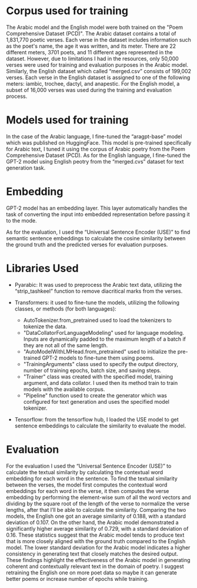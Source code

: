 # Corpus used for training 
The Arabic model and the English model were both trained on the "Poem Comprehensive Dataset (PCD)". The Arabic dataset contains a total of 1,831,770 poetic verses. Each verse in the dataset includes information such as the poet's name, the age it was written, and its meter. There are 22 different meters, 3701 poets, and 11 different ages represented in the dataset. However, due to limitations I had in the resources, only 50,000 verses were used for training and evaluation purposes in the Arabic model. 
Similarly, the English dataset which called “merged.csv” consists of 199,002 verses. Each verse in the English dataset is assigned to one of the following meters: iambic, trochee, dactyl, and anapestic. For the English model, a subset of 16,000 verses was used during the training and evaluation process. 

# Models used for training
In the case of the Arabic language, I fine-tuned the “aragpt-base” model which was published on HuggingFace. This model is pre-trained specifically for Arabic text, I tuned it using the corpus of Arabic poetry from the Poem Comprehensive Dataset (PCD). As for the English language, I fine-tuned the GPT-2 model using English peotry from the “merged.cvs” dataset for text generation task.


# Embedding
GPT-2 model has an embedding layer. This layer automatically handles the task of converting the input into embedded representation before passing it to the mode.

As for the evaluation, I used the “Universal Sentence Encoder (USE)” to find semantic sentence embeddings to calculate the cosine similarity between the ground truth and the predicted verses for evaluation purposes. 


# Libraries Used
* Pyarabic: It was used to preprocess the Arabic text data, utilizing the “strip_tashkeel” function to remove diacritical marks from the verses.

* Transformers: it used to fine-tune the models, utilizing the following classes, or methods (for both languages):
    - AutoTokenizer.from_pretrained used to load the tokenizers to tokenize the data.
    - "DataCollatorForLanguageModeling" used for language modeling. Inputs are dynamically padded to the maximum length of a batch if they are not all of the same length.
    - "AutoModelWithLMHead.from_pretrained" used to initialize the pre-trained GPT-2 models to fine-tune them using poems.
    - "TrainingArguments" class used to specify the output directory, number of training epochs, batch size, and saving steps.
    - "Trainer" class was created with the specified model, training argument, and data collator. I used then its method train to train models with the available corpus.
    - "Pipeline" function used to create the generator which was configured for text generation and uses the specified model tokenizer.

* Tensorflow: from the tensorflow hub, I loaded the USE model to get sentence embeddings to      calculate the similarity to evaluate the model.


# Evaluation
For the evaluation I used the “Universal Sentence Encoder (USE)”  to calculate the textual similarity by calculating the contextual word embedding for each word in the sentence. To find the textual similarity between the verses, the model first computes the contextual word embeddings for each word in the verse, it then computes the verse embedding by performing the element-wise sum of all the word vectors and dividing by the square root of the length of the verse to normalize the verse lengths, after that I’ll be able to calculate the similarity.
Comparing the two models, the English one got an average similarity of 0.188, with a standard deviation of 0.107. On the other hand, the Arabic model demonstrated a significantly higher average similarity of 0.729, with a standard deviation of 0.16. These statistics suggest that the Arabic model tends to produce text that is more closely aligned with the ground truth compared to the English model. The lower standard deviation for the Arabic model indicates a higher consistency in generating text that closely matches the desired output. These findings highlight the effectiveness of the Arabic model in generating coherent and contextually relevant text in the domain of poetry. I suggest retraining the English one on more poet data so maybe it can generate better poems or increase number of epochs while training.


